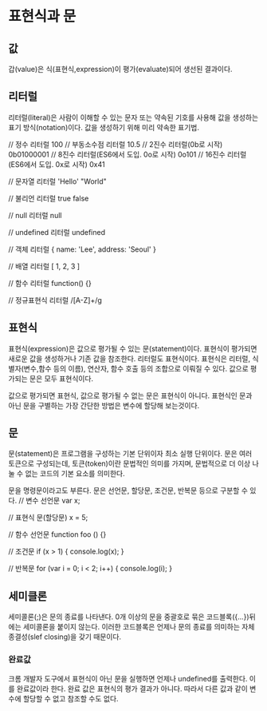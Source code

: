 # 표현식과 문

## 값
갑(value)은 식(표현식,expression)이 평가(evaluate)되어 생선된 결과이다.

## 리터럴
리터럴(literal)은 사람이 이해할 수 있는 문자 또는 약속된 기호를 사용해 값을 생성하는 표기 방식(notation)이다.
값을 생성하기 위해 미리 약속한 표기법.

// 정수 리터럴
100
// 부동소수점 리터럴
10.5
// 2진수 리터럴(0b로 시작)
0b01000001
// 8진수 리터럴(ES6에서 도입. 0o로 시작)
0o101
// 16진수 리터럴(ES6에서 도입. 0x로 시작)
0x41

// 문자열 리터럴
'Hello'
"World"

// 불리언 리터럴
true
false

// null 리터럴
null

// undefined 리터럴
undefined

// 객체 리터럴
{ name: 'Lee', address: 'Seoul' }

// 배열 리터럴
[ 1, 2, 3 ]

// 함수 리터럴
function() {}

// 정규표현식 리터럴
/[A-Z]+/g

## 표현식
표현식(expression)은 값으로 평가될 수 있는 문(statement)이다. 표현식이 평가되면 새로운 값을 생성하거나 기존 값을 참조한다.
리터럴도 표현식이다.
표현식은 리터럴, 식별자(변수,함수 등의 이름), 연산자, 함수 호출 등의 조합으로 이뤄질 수 있다. 값으로 평가되는 문은 모두 표현식이다.

값으로 평가되면 표현식, 값으로 평가될 수 없는 문은 표현식이 아니다.
표현식인 문과 아닌 문을 구별하는 가장 간단한 방법은 변수에 할당해 보는것이다.

## 문
문(statement)은 프로그램을 구성하는 기본 단위이자 최소 실행 단위이다.
문은 여러 토큰으로 구성되는데, 토큰(token)이란 문법적인 의미를 가지며, 문법적으로 더 이상 나눌 수 없는 코드의 기본 요소를 의미한다.

문을 명령문이라고도 부른다.
문은 선언문, 할당문, 조건문, 반복문 등으로 구분할 수 있다.
// 변수 선언문
var x;

// 표현식 문(할당문)
x = 5;

// 함수 선언문
function foo () {}

// 조건문
if (x > 1) { console.log(x); }

// 반복문
for (var i = 0; i < 2; i++) { console.log(i); }

## 세미클론
세미콜론(;)은 문의 종료를 나타낸다.
0개 이상의 문을 중괄호로 묶은 코드블록({...})뒤에는 세미콜론을 붙이지 않는다. 이러한 코드블록은 언제나 문의 종료를 의미하는 자체 종결성(slef closing)을 갖기 때문이다.

### 완료값
크롬 개발자 도구에서 표현식이 아닌 문을 실행하면 언제나 undefined를 출력한다. 이를 완료값이라 한다. 완료 값은 표현식의 평가 결과가 아니다. 따라서 다른 값과 같이 변수에 할당할 수 없고 참조할 수도 없다.